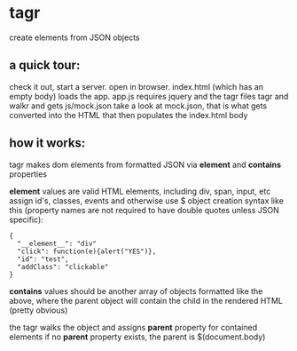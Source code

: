 tagr
====

create elements from JSON objects

a quick tour:
-------------

check it out, start a server. open in browser. index.html (which has an empty body) loads the app.
app.js requires jquery and the tagr files tagr and walkr and gets js/mock.json
take a look at mock.json, that is what gets converted into the HTML that then populates the index.html body

how it works:
-------------

tagr makes dom elements from formatted JSON via __element__ and __contains__ properties

__element__ values are valid HTML elements, including div, span, input, etc
assign id's, classes, events and otherwise use $ object creation syntax like this
(property names are not required to have double quotes unless JSON specific):

```
{
  "__element__": "div"
  "click": function(e){alert("YES")},
  "id": "test",
  "addClass": "clickable"
}
```

__contains__ values should be another array of objects formatted like the above, where
the parent object will contain the child in the rendered HTML (pretty obvious)


the tagr walks the object and assigns __parent__ property for contained elements
if no __parent__ property exists, the parent is $(document.body)